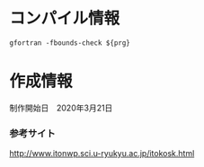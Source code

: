 # コンパイル情報
```
gfortran -fbounds-check ${prg}
```

# 作成情報
制作開始日　2020年3月21日

### 参考サイト
http://www.itonwp.sci.u-ryukyu.ac.jp/itokosk.html
